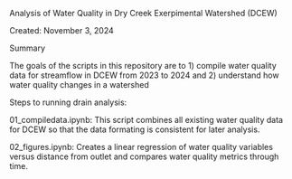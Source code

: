 Analysis of Water Quality in Dry Creek Exerpimental Watershed (DCEW)

Created: November 3, 2024

Summary

The goals of the scripts in this repository are to 1) compile water quality data for streamflow in DCEW from 2023 to 2024 and 2) understand how water quality changes in a watershed

Steps to running drain analysis:

01_compiledata.ipynb: This script combines all existing water quality data for DCEW so that the data formating is consistent for later analysis. 

02_figures.ipynb: Creates a linear regression of water quality variables versus distance from outlet and compares water quality metrics through time. 
